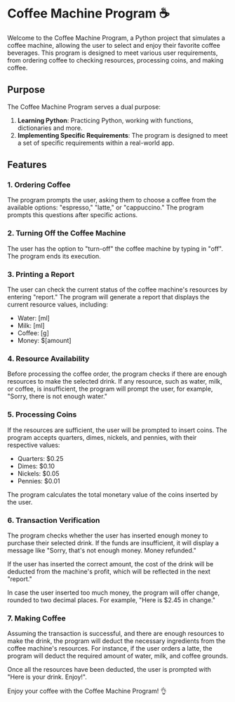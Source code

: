 # Coffee Machine Program ☕

Welcome to the Coffee Machine Program, a Python project that simulates a coffee machine, allowing the user to select and enjoy their favorite coffee beverages. This program is designed to meet various user requirements, from ordering coffee to checking resources, processing coins, and making coffee.

## Purpose

The Coffee Machine Program serves a dual purpose:

1. **Learning Python**: Practicing Python, working with functions, dictionaries and more.
2. **Implementing Specific Requirements**: The program is designed to meet a set of specific requirements within a real-world app.

## Features

### 1. Ordering Coffee

The program prompts the user, asking them to choose a coffee from the available options: "espresso," "latte," or "cappuccino." The program prompts this questions after specific actions.

### 2. Turning Off the Coffee Machine

The user has the option to "turn-off" the coffee machine by typing in "off". The program ends its execution.

### 3. Printing a Report

The user can check the current status of the coffee machine's resources by entering "report." The program will generate a report that displays the current resource values, including:

- Water: [ml]
- Milk: [ml]
- Coffee: [g]
- Money: $[amount]

### 4. Resource Availability

Before processing the coffee order, the program checks if there are enough resources to make the selected drink. If any resource, such as water, milk, or coffee, is insufficient, the program will prompt the user, for example, "Sorry, there is not enough water."

### 5. Processing Coins

If the resources are sufficient, the user will be prompted to insert coins. The program accepts quarters, dimes, nickels, and pennies, with their respective values:

- Quarters: $0.25
- Dimes: $0.10
- Nickels: $0.05
- Pennies: $0.01

The program calculates the total monetary value of the coins inserted by the user.

### 6. Transaction Verification

The program checks whether the user has inserted enough money to purchase their selected drink. If the funds are insufficient, it will display a message like "Sorry, that's not enough money. Money refunded."

If the user has inserted the correct amount, the cost of the drink will be deducted from the machine's profit, which will be reflected in the next "report."

In case the user inserted too much money, the program will offer change, rounded to two decimal places. For example, "Here is $2.45 in change."

### 7. Making Coffee

Assuming the transaction is successful, and there are enough resources to make the drink, the program will deduct the necessary ingredients from the coffee machine's resources. For instance, if the user orders a latte, the program will deduct the required amount of water, milk, and coffee grounds.

Once all the resources have been deducted, the user is prompted with "Here is your drink. Enjoy!".

Enjoy your coffee with the Coffee Machine Program! 👌
